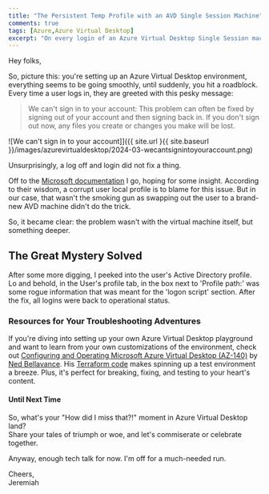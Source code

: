 ```yaml
---
title: "The Persistent Temp Profile with an AVD Single Session Machine"
comments: true
tags: [Azure,Azure Virtual Desktop]
excerpt: "On every login of an Azure Virtual Desktop Single Session machine, the user has a temp profile. What gives?!" 
---
```

Hey folks,  

So, picture this: you're setting up an Azure Virtual Desktop environment, everything seems to be going smoothly, until suddenly, you hit a roadblock. Every time a user logs in, they 
are greeted with this pesky message:  

> We can't sign in to your account: This problem can often be fixed by signing out of your account and then signing back in. If you don't sign out now, any files you create or changes you make will be lost.  

![We can't sign in to your account]]({{ site.url }{{ site.baseurl }}/images/azurevirtualdesktop/2024-03-wecantsignintoyouraccount.png)  

Unsurprisingly, a log off and login did not fix a thing.  

Off to the [Microsoft documentation](https://learn.microsoft.com/en-us/troubleshoot/azure/virtual-machines/troubleshoot-rdp-cannot-sign-into-account#cause) I go, hoping for some insight.
According to their wisdom, a corrupt user local profile is to blame for this issue. But in our case, that wasn't the smoking gun as swapping out the user to a brand-new AVD machine didn't do the trick.  

So, it became clear: the problem wasn't with the virtual machine itself, but something deeper.   

## The Great Mystery Solved  
After some more digging, I peeked into the user's Active Directory profile. Lo and behold, in 
the User's profile tab, in the box next to 'Profile path:' was some rogue information that was meant for the 'logon script' section. 
After the fix, all logins were back to operational status.  

### Resources for Your Troubleshooting Adventures    
If you're diving into setting up your own Azure Virtual Desktop playground and want to 
learn from your own customizations of the environment, check out [Configuring and Operating Microsoft Azure Virtual Desktop (AZ-140)](https://www.pluralsight.com/paths/configuring-and-operating-microsoft-azure-virtual-desktop-az-140-2023) by [Ned Bellavance](https://nedinthecloud.com/). 
His [Terraform code](https://github.com/ned1313/Implement-an-AVD-Infrastructure) makes spinning up a test environment a breeze. Plus, it's perfect for breaking, fixing, and testing to your heart's content.  

#### Until Next Time   
So, what's your "How did I miss that?!" moment in Azure Virtual Desktop land?  
Share your tales of triumph or woe, and let's commiserate or celebrate together.  

Anyway, enough tech talk for now. I'm off for a much-needed run.  

Cheers,  
Jeremiah
